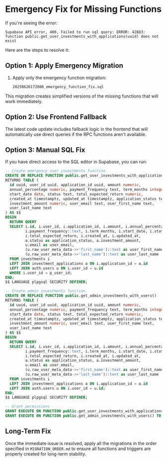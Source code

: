 # Emergency Fix for Missing Functions

If you're seeing the error:

```
Supabase API error, 400, Failed to run sql query: ERROR: 42883: function public.get_user_investments_with_applications(uuid) does not exist
```

Here are the steps to resolve it:

## Option 1: Apply Emergency Migration

1. Apply only the emergency function migration:
   ```
   20250626172000_emergency_function_fix.sql
   ```

This migration creates simplified versions of the missing functions that will work immediately.

## Option 2: Use Frontend Fallback

The latest code update includes fallback logic in the frontend that will automatically use direct queries if the RPC functions aren't available.

## Option 3: Manual SQL Fix

If you have direct access to the SQL editor in Supabase, you can run:

```sql
-- Create emergency user investments function
CREATE OR REPLACE FUNCTION public.get_user_investments_with_applications(p_user_id uuid)
RETURNS TABLE (
  id uuid, user_id uuid, application_id uuid, amount numeric, 
  annual_percentage numeric, payment_frequency text, term_months integer, 
  start_date date, status text, total_expected_return numeric, 
  created_at timestamptz, updated_at timestamptz, application_status text, 
  investment_amount numeric, user_email text, user_first_name text, 
  user_last_name text
) AS $$
BEGIN
  RETURN QUERY
  SELECT i.id, i.user_id, i.application_id, i.amount, i.annual_percentage, 
         i.payment_frequency::text, i.term_months, i.start_date, i.status::text, 
         i.total_expected_return, i.created_at, i.updated_at,
         a.status as application_status, a.investment_amount,
         u.email as user_email, 
         (u.raw_user_meta_data->>'first_name')::text as user_first_name,
         (u.raw_user_meta_data->>'last_name')::text as user_last_name
  FROM investments i
  LEFT JOIN investment_applications a ON i.application_id = a.id
  LEFT JOIN auth.users u ON i.user_id = u.id
  WHERE i.user_id = p_user_id;
END;
$$ LANGUAGE plpgsql SECURITY DEFINER;

-- Create admin investments function
CREATE OR REPLACE FUNCTION public.get_admin_investments_with_users()
RETURNS TABLE (
  id uuid, user_id uuid, application_id uuid, amount numeric, 
  annual_percentage numeric, payment_frequency text, term_months integer, 
  start_date date, status text, total_expected_return numeric, 
  created_at timestamptz, updated_at timestamptz, application_status text, 
  investment_amount numeric, user_email text, user_first_name text, 
  user_last_name text
) AS $$
BEGIN
  RETURN QUERY
  SELECT i.id, i.user_id, i.application_id, i.amount, i.annual_percentage, 
         i.payment_frequency::text, i.term_months, i.start_date, i.status::text, 
         i.total_expected_return, i.created_at, i.updated_at,
         a.status as application_status, a.investment_amount,
         u.email as user_email, 
         (u.raw_user_meta_data->>'first_name')::text as user_first_name,
         (u.raw_user_meta_data->>'last_name')::text as user_last_name
  FROM investments i
  LEFT JOIN investment_applications a ON i.application_id = a.id
  LEFT JOIN auth.users u ON i.user_id = u.id;
END;
$$ LANGUAGE plpgsql SECURITY DEFINER;

-- Grant permissions
GRANT EXECUTE ON FUNCTION public.get_user_investments_with_applications(uuid) TO authenticated;
GRANT EXECUTE ON FUNCTION public.get_admin_investments_with_users() TO authenticated;
```

## Long-Term Fix

Once the immediate issue is resolved, apply all the migrations in the order specified in `MIGRATION_ORDER.md` to ensure all functions and triggers are properly created for long-term stability.
